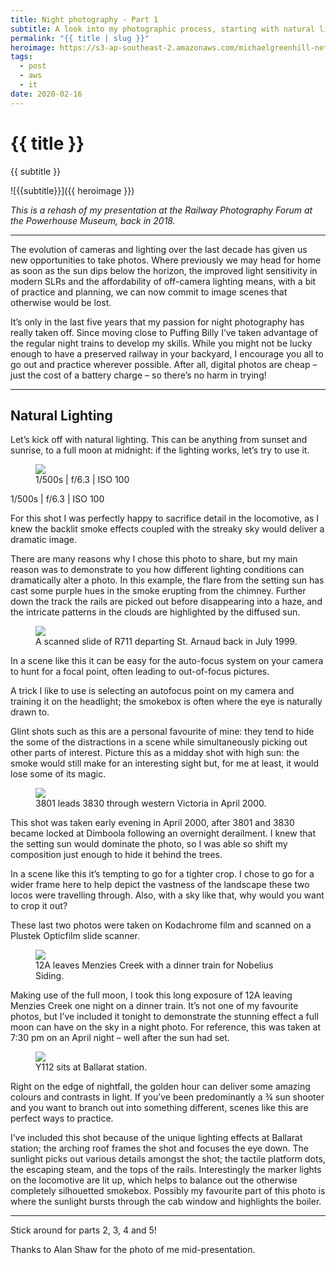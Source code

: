 ```yaml
---
title: Night photography - Part 1
subtitle: A look into my photographic process, starting with natural lighting.
permalink: "{{ title | slug }}"
heroimage: https://s3-ap-southeast-2.amazonaws.com/michaelgreenhill-net/cdn/2020/02/38686053_10156533096574291_7731714059409555456_o.jpg
tags:
  - post
  - aws
  - it
date: 2020-02-16
---
```


# {{ title }}

{{ subtitle }}

![{{subtitle}}]({{ heroimage }})

*This is a rehash of my presentation at the Railway Photography Forum at the Powerhouse Museum, back in 2018.*

---

The evolution of cameras and lighting over the last decade has given us new opportunities to take photos. Where previously we may head for home as soon as the sun dips below the horizon, the improved light sensitivity in modern SLRs and the affordability of off-camera lighting means, with a bit of practice and planning, we can now commit to image scenes that otherwise would be lost.

It’s only in the last five years that my passion for night photography has really taken off. Since moving close to Puffing Billy I’ve taken advantage of the regular night trains to develop my skills. While you might not be lucky enough to have a preserved railway in your backyard, I encourage you all to go out and practice wherever possible. After all, digital photos are cheap – just the cost of a battery charge – so there’s no harm in trying!

---

## Natural Lighting

Let’s kick off with natural lighting. This can be anything from sunset and sunrise, to a full moon at midnight: if the lighting works, let’s try to use it.

<figure class='fullwidth'>
  <img src="https://s3-ap-southeast-2.amazonaws.com/michaelgreenhill-net/cdn/2020/02/IMG_4634.JPG">
  <figcaption>1/500s | f/6.3 | ISO 100</figcaption>
</figure>

1/500s | f/6.3 | ISO 100

For this shot I was perfectly happy to sacrifice detail in the locomotive, as I knew the backlit smoke effects coupled with the streaky sky would deliver a dramatic image.

There are many reasons why I chose this photo to share, but my main reason was to demonstrate to you how different lighting conditions can dramatically alter a photo. In this example, the flare from the setting sun has cast some purple hues in the smoke erupting from the chimney. Further down the track the rails are picked out before disappearing into a haze, and the intricate patterns in the clouds are highlighted by the diffused sun.

<figure class='fullwidth'>
  <img src="https://s3-ap-southeast-2.amazonaws.com/michaelgreenhill-net/cdn/2020/02/MG-Box030-Slide014---R711-departing-St.-Arnaud-1999-04-04.JPG">
  <figcaption>A scanned slide of R711 departing St. Arnaud back in July 1999.</figcaption>
</figure>

In a scene like this it can be easy for the auto-focus system on your camera to hunt for a focal point, often leading to out-of-focus pictures.

A trick I like to use is selecting an autofocus point on my camera and training it on the headlight; the smokebox is often where the eye is naturally drawn to.

Glint shots such as this are a personal favourite of mine: they tend to hide the some of the distractions in a scene while simultaneously picking out other parts of interest. Picture this as a midday shot with high sun: the smoke would still make for an interesting sight but, for me at least, it would lose some of its magic.

<figure class='fullwidth'>
  <img src="https://s3-ap-southeast-2.amazonaws.com/michaelgreenhill-net/cdn/2020/02/MG-Box033-Slide037.jpg">
  <figcaption>3801 leads 3830 through western Victoria in April 2000.</figcaption>
</figure>

This shot was taken early evening in April 2000, after 3801 and 3830 became locked at Dimboola following an overnight derailment. I knew that the setting sun would dominate the photo, so I was able so shift my composition just enough to hide it behind the trees.

In a scene like this it’s tempting to go for a tighter crop. I chose to go for a wider frame here to help depict the vastness of the landscape these two locos were travelling through. Also, with a sky like that, why would you want to crop it out?

These last two photos were taken on Kodachrome film and scanned on a Plustek Opticfilm slide scanner.

<figure class='fullwidth'>
  <img src="https://s3-ap-southeast-2.amazonaws.com/michaelgreenhill-net/cdn/2020/02/IMG_7087.jpg">
  <figcaption>12A leaves Menzies Creek with a dinner train for Nobelius Siding.</figcaption>
</figure>

Making use of the full moon, I took this long exposure of 12A leaving Menzies Creek one night on a dinner train. It’s not one of my favourite photos, but I’ve included it tonight to demonstrate the stunning effect a full moon can have on the sky in a night photo. For reference, this was taken at 7:30 pm on an April night – well after the sun had set.

<figure class='fullwidth'>
  <img src="https://s3-ap-southeast-2.amazonaws.com/michaelgreenhill-net/cdn/2020/02/IMG_7761.jpg">
  <figcaption>Y112 sits at Ballarat station.</figcaption>
</figure>

Right on the edge of nightfall, the golden hour can deliver some amazing colours and contrasts in light. If you’ve been predominantly a ¾ sun shooter and you want to branch out into something different, scenes like this are perfect ways to practice.

I’ve included this shot because of the unique lighting effects at Ballarat station; the arching roof frames the shot and focuses the eye down. The sunlight picks out various details amongst the shot; the tactile platform dots, the escaping steam, and the tops of the rails. Interestingly the marker lights on the locomotive are lit up, which helps to balance out the otherwise completely silhouetted smokebox. Possibly my favourite part of this photo is where the sunlight bursts through the cab window and highlights the boiler.

---

Stick around for parts 2, 3, 4 and 5!

Thanks to Alan Shaw for the photo of me mid-presentation.